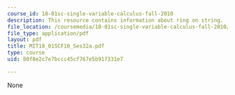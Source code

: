 ```yaml
---
course_id: 18-01sc-single-variable-calculus-fall-2010
description: This resource contains information about ring on string.
file_location: /coursemedia/18-01sc-single-variable-calculus-fall-2010/80f8e2c7e7bccc45cf767e5b917331e7_MIT18_01SCF10_Ses32a.pdf
file_type: application/pdf
layout: pdf
title: MIT18_01SCF10_Ses32a.pdf
type: course
uid: 80f8e2c7e7bccc45cf767e5b917331e7

---
```

None